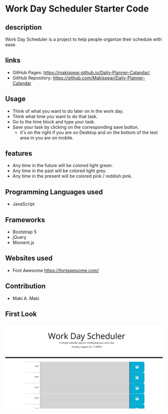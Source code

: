 # Work Day Scheduler Starter Code

## description

Work Day Scheduler is a project to help people organize their schedule with ease.
## links
* GitHub Pages: https://makispear.github.io/Daily-Planner-Calandar/
* GitHub Repository: https://github.com/Makispear/Daily-Planner-Calandar

## Usage

- Think of what you want to do later on in the work day.
- Think what time you want to do that task.
- Go to the time block and type your task.
- Save your task by clicking on the corresponding save button.
     - it's on the right if you are on Desktop and on the bottom of the text area in you are on mobile.

## features

- Any time in the future will be colored light green.
- Any time in the past will be colored light grey.
- Any time in the present will be colored pink / reddish pink.

## Programming Languages used

- JavaScript

## Frameworks

- Bootstrap 5
- jQuery
- Moment.js

## Websites used
- Font Awesome https://fontawesome.com/

## Contribution

- Maki A. Maki

## First Look

![ScreenShot of Project](/img/HomePage.jpg?raw=true)
